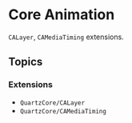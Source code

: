 # Core Animation

`CALayer`, `CAMediaTiming` extensions.

## Topics

### Extensions

- ``QuartzCore/CALayer``
- ``QuartzCore/CAMediaTiming``

